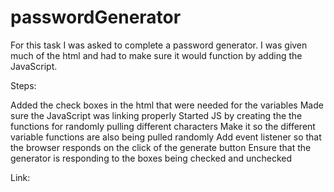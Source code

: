 # passwordGenerator

For this task I was asked to complete a password generator. I was given much of the html and had to make sure it would function by adding the JavaScript.

Steps:

Added the check boxes in the html that were needed for the variables
Made sure the JavaScript was linking properly
Started JS by creating the the functions for randomly pulling different characters
Make it so the different variable functions are also being pulled randomly
Add event listener so that the browser responds on the click of the generate button
Ensure that the generator is responding to the boxes being checked and unchecked


Link: 
